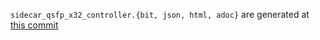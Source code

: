 `sidecar_qsfp_x32_controller.{bit, json, html, adoc}` are generated at
[this commit](https://github.com/oxidecomputer/quartz/commit/0bc3093a85d532a94a729b58cc65b9552b3aed93)